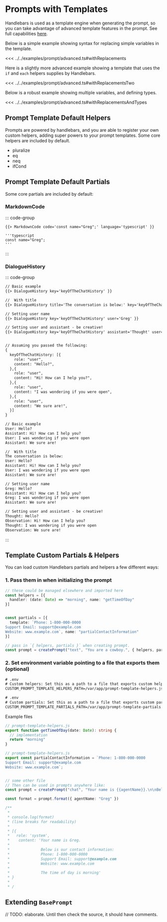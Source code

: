 # Prompts with Templates

Handlebars is used as a template engine when generating the prompt, so you can take advantage of advanced template features in the prompt. See full capabilities [here](https://handlebarsjs.com/guide/).

Below is a simple example showing syntax for replacing simple variables in the template.

<GenericOutput example="prompt.advanced.withReplacements">

<<< ../../examples/prompt/advanced.ts#withReplacements
</GenericOutput>


Here is a slightly more advanced example showing a template that uses the `if` and `each` helpers supplies by Handlebars.
<GenericOutput example="prompt.advanced.withReplacementsTwo">

<<< ../../examples/prompt/advanced.ts#withReplacementsTwo
</GenericOutput>




Below is a robust example showing multiple variables, and defining types.

<GenericOutput example="prompt.advanced.withReplacementsAndTypes">

<<< ../../examples/prompt/advanced.ts#withReplacementsAndTypes
</GenericOutput>


## Prompt Template Default Helpers
Prompts are powered by handlebars, and you are able to register your own custom helpers, adding super powers to your prompt templates. Some core helpers are included by default.
- pluralize
- eq
- neq
- ifCond


## Prompt Template Default Partials
Some core partials are included by default:

### MarkdownCode
::: code-group
``` [Raw Template]
{{> MarkdownCode code='const name="Greg";' language='typescript' }}
```
``` [Parsed]
'''typescript
const name="Greg";
'''
```
:::

### DialogueHistory

::: code-group

```txt [Raw Template]
// Basic example
{{> DialogueHistory key='keyOfTheChatHistory' }}

//  With title
{{> DialogueHistory title='The conversation is below:' key='keyOfTheChatHistory' }}

// Setting user name
{{> DialogueHistory key='keyOfTheChatHistory' user='Greg' }}

// Setting user and assistant - be creative!
{{> DialogueHistory key='keyOfTheChatHistory' assistant='Thought' user='Observation' }}


// Assuming you passed the following:
{
  keyOfTheChatHistory: [{
    role: "user",
    content: "Hello?",
  },{
    role: "user",
    content: "Hi! How can I help you?",
  },{
    role: "user",
    content: "I was wondering if you were open",
  },{
    role: "user",
    content: "We sure are!",
  }]
}
```

```txt [Parsed]
// Basic example
User: Hello?
Assistant: Hi! How can I help you?
User: I was wondering if you were open
Assistant: We sure are!

//  With title
The conversation is below:
User: Hello?
Assistant: Hi! How can I help you?
User: I was wondering if you were open
Assistant: We sure are!

// Setting user name
Greg: Hello?
Assistant: Hi! How can I help you?
Greg: I was wondering if you were open
Assistant: We sure are!

// Setting user and assistant - be creative!
Thought: Hello?
Observation: Hi! How can I help you?
Thought: I was wondering if you were open
Observation: We sure are!

```
:::


<!-- ### JsonSchema
```:no-line-numbers
```
### JsonSchemaExampleJson
```:no-line-numbers
``` -->


## Template Custom Partials & Helpers
You can load custom Handlebars partials and helpers a few different ways:


### 1. Pass them in when initializing the prompt

```ts
// these could be managed elsewhere and imported here
const helpers = [{
  handler: (date: Date) => "morning", name: "getTimeOfDay"
}]


const partials = [{
  template: `Phone: 1-800-000-0000
Support Email: support@example.com
Website: www.example.com`, name: "partialContactInformation"
}]

// pass in `{ helpers, partials }` when creating prompt.
const prompt = createPrompt("text", "You are a cowboy.", { helpers, partials })
```

### 2. Set environment variable pointing to a file that exports them (optional)

```txt
# .env
# Custom helpers: Set this as a path to a file that exports custom helpers.
CUSTOM_PROMPT_TEMPLATE_HELPERS_PATH=/var/app/prompt-template-helpers.js
```

```txt
# .env
# Custom partials: Set this as a path to a file that exports custom partials.
CUSTOM_PROMPT_TEMPLATE_PARTIALS_PATH=/var/app/prompt-template-partials.js
```

Example files
```ts
// prompt-template-helpers.js
export function getTimeOfDay(date: Date): string {
  // implementation
  return "morning"
}

// prompt-template-helpers.js
export const partialContactInformation = `Phone: 1-800-000-0000
Support Email: support@example.com
Website: www.example.com`;


// some other file
// Then can be used in prompts anywhere like:
const prompt = createPrompt("chat", "Your name is {{agentName}}.\n\nBelow is our contact information: \n{{> partialContactInformation}}\n\nThe time of day is {{getTimeOfDay}}")

const format = prompt.format({ agentName: "Greg" })

/**
 * 
 * console.log(format) 
 * (line breaks for readability)
 * 
 * [{ 
 *   role: 'system', 
 *    content: 'Your name is Greg.
 * 
 *              Below is our contact information:
 *              Phone: 1-800-000-0000
 *              Support Email: support@example.com
 *              Website: www.example.com
 * 
 *              The time of day is morning' 
 * }
 * 
 * /
```

## Extending `BasePrompt`
// TODO: elaborate. Until then check the source, it should have comments.